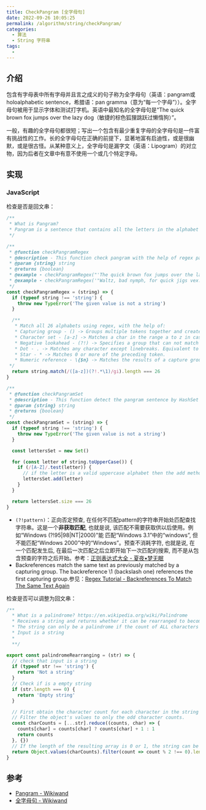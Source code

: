 ```yaml
---
title: CheckPangram [全字母句]
date: 2022-09-26 10:05:25
permalink: /algorithm/string/checkPangram/
categories:
  - 算法
  - String 字符串
tags:
  - 
---
```


## 介绍

包含有字母表中所有字母并且言之成义的句子称为全字母句（英语：pangram或holoalphabetic sentence，希腊语：pan gramma（意为“每一个字母”））。全字母句被用于显示字体和测试打字机。英语中最知名的全字母句是“The quick brown fox jumps over the lazy dog（敏捷的棕色狐狸跳跃过懒惰狗）”。

一般，有趣的全字母句都很短；写出一个包含有最少重复字母的全字母句是一件富有挑战性的工作。长的全字母句在正确的前提下，显著地富有启迪性，或是很幽默，或是很古怪。从某种意义上，全字母句是漏字文（英语：Lipogram）的对立物，因为后者在文章中有意不使用一个或几个特定字母。

## 实现

### JavaScript

检查是否是回文串：

```js
/**
 * What is Pangram?
 * Pangram is a sentence that contains all the letters in the alphabet https://en.wikipedia.org/wiki/Pangram
 */

/**
 * @function checkPangramRegex
 * @description - This function check pangram with the help of regex pattern
 * @param {string} string
 * @returns {boolean}
 * @example - checkPangramRegex("'The quick brown fox jumps over the lazy dog' is a pangram") => true
 * @example - checkPangramRegex('"Waltz, bad nymph, for quick jigs vex." is a pangram') => true
 */
const checkPangramRegex = (string) => {
  if (typeof string !== 'string') {
    throw new TypeError('The given value is not a string')
  }

  /**
   * Match all 26 alphabets using regex, with the help of:
   * Capturing group - () -> Groups multiple tokens together and creates a capture group for extracting a substring or using a backreference.
   * Character set - [a-z] -> Matches a char in the range a to z in case-insensitive for the 'i' flag
   * Negative lookahead - (?!) -> Specifies a group that can not match after the main expression (if it matches, the result is discarded).
   * Dot - . -> Matches any character except linebreaks. Equivalent to
   * Star - * -> Matches 0 or more of the preceding token.
   * Numeric reference - \{$n} -> Matches the results of a capture group. E.g. - \1  matches the results of the first capture group & \3 matches the third.
 */
  return string.match(/([a-z])(?!.*\1)/gi).length === 26
}

/**
 * @function checkPangramSet
 * @description - This function detect the pangram sentence by HashSet
 * @param {string} string
 * @returns {boolean}
 */
const checkPangramSet = (string) => {
  if (typeof string !== 'string') {
    throw new TypeError('The given value is not a string')
  }

  const lettersSet = new Set()

  for (const letter of string.toUpperCase()) {
    if (/[A-Z]/.test(letter)) {
      // if the letter is a valid uppercase alphabet then the add method insert the letter to the HashSet
      lettersSet.add(letter)
    }
  }

  return lettersSet.size === 26
}
```

- `(?!pattern)`：正向否定预查, 在任何不匹配pattern的字符串开始处匹配查找字符串。这是一个**非获取匹配**, 也就是说, 该匹配不需要获取供以后使用。例如“Windows (?!95|98|NT|2000)"能 匹配“Windows 3.1”中的“windows”, 但不能匹配“Windows 2000”中的“Windows”。预查不消耗字符, 也就是说, 在一个匹配发生后, 在最后一次匹配之后立即开始下一次匹配的搜索, 而不是从包含预查的字符之后开始。参考：[正则表达式大全 - 夏夜•梦无眠](https://www.jonsam.site/2021/05/27/%e6%ad%a3%e5%88%99%e8%a1%a8%e8%be%be%e5%bc%8f%e5%a4%a7%e5%85%a8/)
- Backreferences match the same text as previously matched by a capturing group. The backreference \1 (backslash one) references the first capturing group.参见：[Regex Tutorial - Backreferences To Match The Same Text Again](https://www.regular-expressions.info/backref.html)

检查是否可以调整为回文串：

```js
/**
  * What is a palindrome? https://en.wikipedia.org/wiki/Palindrome
  * Receives a string and returns whether it can be rearranged to become a palindrome or not
  * The string can only be a palindrome if the count of ALL characters is even or if the ONLY ONE character count is odd
  * Input is a string
  *
  **/

export const palindromeRearranging = (str) => {
  // check that input is a string
  if (typeof str !== 'string') {
    return 'Not a string'
  }
  // Check if is a empty string
  if (str.length === 0) {
    return 'Empty string'
  }

  // First obtain the character count for each character in the string and store it in an object.
  // Filter the object's values to only the odd character counts.
  const charCounts = [...str].reduce((counts, char) => {
    counts[char] = counts[char] ? counts[char] + 1 : 1
    return counts
  }, {})
  // If the length of the resulting array is 0 or 1, the string can be a palindrome.
  return Object.values(charCounts).filter(count => count % 2 !== 0).length <= 1
}
```

## 参考

- [Pangram - Wikiwand](https://www.wikiwand.com/en/Pangram)
- [全字母句 - Wikiwand](https://www.wikiwand.com/zh-hans/%E5%85%A8%E5%AD%97%E6%AF%8D%E5%8F%A5)